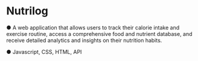 # Nutrilog

● A web application that allows users to track their calorie intake and exercise routine, access a comprehensive
food and nutrient database, and receive detailed analytics and insights on their nutrition habits.

● Javascript, CSS, HTML, API
